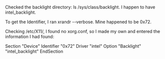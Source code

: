 Checked the backlight directory: ls /sys/class/backlight. I happen to have intel_backlight.

To get the Identifier, I ran xrandr --verbose. Mine happened to be 0x72.

Checking /etc/X11/, I found no xorg.conf, so I made my own and entered the information I had found:

Section "Device"
    Identifier  "0x72"
    Driver      "intel"
    Option      "Backlight"  "intel_backlight"
EndSection

